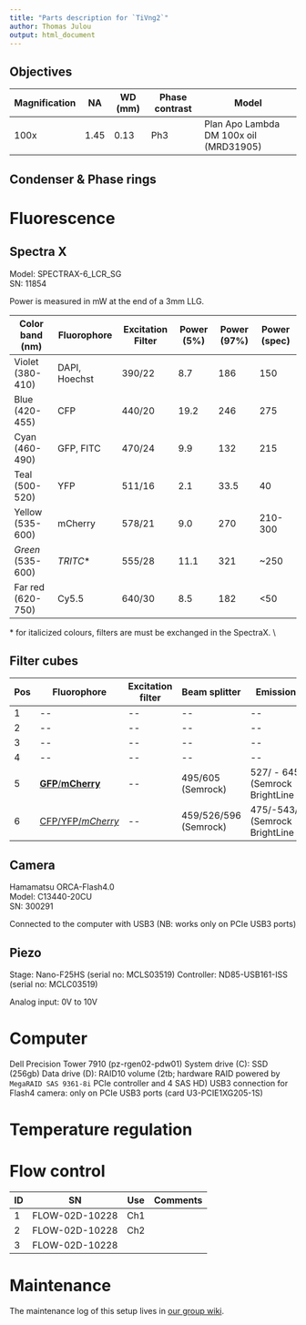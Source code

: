 ```yaml
---
title: "Parts description for `TiVng2`"
author: Thomas Julou
output: html_document
---
```


## Objectives

Magnification | NA    | WD (mm) | Phase contrast | Model
--------------|-------|---------|----------------|------
100x          | 1.45  | 0.13    | Ph3            | Plan Apo Lambda DM 100x oil (MRD31905)


## Condenser & Phase rings


# Fluorescence

## Spectra X

Model: SPECTRAX-6_LCR_SG  
SN: 11854  

Power is measured in mW at the end of a 3mm LLG.

Color band (nm)   | Fluorophore	    | Excitation Filter	| Power (5%) | Power (97%) | Power (spec)
------------------|-----------------|-------------------|------------|-------------|-------------
Violet (380-410)	| DAPI, Hoechst	  | 390/22            | 8.7        | 186         | 150	   
Blue (420-455)	  | CFP             |	440/20            | 19.2       | 246         | 275	   	
Cyan (460-490)	  | GFP, FITC	      | 470/24            | 9.9        | 132         | 215		 
Teal (500-520)	  | YFP	            | 511/16            | 2.1        | 33.5        | 40	   
Yellow (535-600)  | mCherry         | 578/21	          | 9.0        | 270         | 210-300
*Green* (535-600) | *TRITC*&#42;    | 555/28  	        | 11.1       | 321         | ~250	
Far red (620-750)	| Cy5.5           | 640/30	          | 8.5        | 182         | <50

&#42; for italicized colours, filters are must be exchanged in the SpectraX. \


## Filter cubes

Pos | Fluorophore                      | Excitation filter    | Beam splitter | Emission filter
----|----------------------------------|--------------------|---------------|----------------
1   | --                               | --                 | --            | --
2   | --                               | --                 | --            | --
3   | --                               | --                 | --            | --
4   | --                               | --                 | --            | --
5   | [**GFP**/**mCherry**]()   | --                 | 495/605 (Semrock)  | 527/ - 645/ (Semrock BrightLine HC)
6   | [CFP/YFP/*mCherry*]()     | --                 | 459/526/596 (Semrock)  | 475/-543/-702/ (Semrock BrightLine HC)


## Camera
Hamamatsu ORCA-Flash4.0  
Model: C13440-20CU  
SN: 300291

Connected to the computer with USB3 (NB: works only on PCIe USB3 ports)


## Piezo

Stage: Nano-F25HS (serial no: MCLS03519)
Controller: ND85-USB161-ISS (serial no: MCLC03519)

Analog input: 0V to 10V


# Computer
Dell Precision Tower 7910 (pz-rgen02-pdw01)
System drive (C): SSD (256gb)
Data drive (D): RAID10 volume (2tb; hardware RAID powered by `MegaRAID SAS 9361-8i` PCIe controller and 4 SAS HD)
USB3 connection for Flash4 camera: only on PCIe USB3 ports (card U3-PCIE1XG205-1S)


# Temperature regulation



# Flow control

ID | SN             | Use | Comments
---|----------------|-----|---------
1  | FLOW-02D-10228 | Ch1 | 
2  | FLOW-02D-10228 | Ch2 | 
3  | FLOW-02D-10228 |     | 


# Maintenance

The maintenance log of this setup lives in [our group wiki](https://wiki.biozentrum.unibas.ch/x/RBP9Fg).

